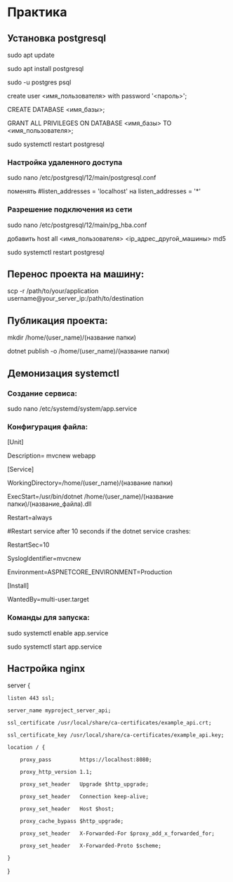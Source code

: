 # Практика

## Установка postgresql
sudo apt update

sudo apt install postgresql

sudo -u postgres psql

create user <имя_пользователя> with password '<пароль>';

CREATE DATABASE <имя_базы>;

GRANT ALL PRIVILEGES ON DATABASE <имя_базы> TO <имя_пользователя>;

sudo systemctl restart postgresql

### Настройка удаленного доступа

sudo nano /etc/postgresql/12/main/postgresql.conf

поменять #listen_addresses = 'localhost' на listen_addresses = '*'

### Разрешение подключения из сети

sudo nano /etc/postgresql/12/main/pg_hba.conf


добавить host all <имя_пользователя> <ip_адрес_другой_машины> md5

sudo systemctl restart postgresql

## Перенос проекта на машину:

scp -r /path/to/your/application username@your_server_ip:/path/to/destination


## Публикация проекта:

mkdir /home/(user_name)/(название папки)

dotnet publish -o /home/(user_name)/(название папки)

## Демонизация systemctl

### Создание сервиса:

sudo nano /etc/systemd/system/app.service


### Конфигурация файла:


[Unit] 

Description= mvcnew webapp


[Service] 

WorkingDirectory=/home/(user_name)/(название папки)

ExecStart=/usr/bin/dotnet /home/(user_name)/(название папки)/(название_файла).dll

Restart=always

#Restart service after 10 seconds if the dotnet service crashes:

RestartSec=10

SyslogIdentifier=mvcnew

Environment=ASPNETCORE_ENVIRONMENT=Production


[Install]

WantedBy=multi-user.target



### Команды для запуска:

sudo systemctl enable app.service

sudo systemctl start app.service


## Настройка nginx

server {

    listen 443 ssl;
    
    server_name myproject_server_api;

    ssl_certificate /usr/local/share/ca-certificates/example_api.crt;
    
    ssl_certificate_key /usr/local/share/ca-certificates/example_api.key;

    location / {
    
        proxy_pass         https://localhost:8080;
        
        proxy_http_version 1.1;
        
        proxy_set_header   Upgrade $http_upgrade;
        
        proxy_set_header   Connection keep-alive;
        
        proxy_set_header   Host $host;
        
        proxy_cache_bypass $http_upgrade;
        
        proxy_set_header   X-Forwarded-For $proxy_add_x_forwarded_for;
        
        proxy_set_header   X-Forwarded-Proto $scheme;
        
    }
}
